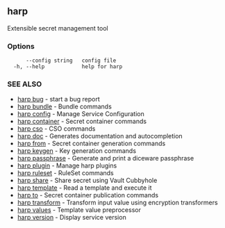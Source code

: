 ## harp

Extensible secret management tool

### Options

```
      --config string   config file
  -h, --help            help for harp
```

### SEE ALSO

* [harp bug](harp_bug.md)	 - start a bug report
* [harp bundle](harp_bundle.md)	 - Bundle commands
* [harp config](harp_config.md)	 - Manage Service Configuration
* [harp container](harp_container.md)	 - Secret container commands
* [harp cso](harp_cso.md)	 - CSO commands
* [harp doc](harp_doc.md)	 - Generates documentation and autocompletion
* [harp from](harp_from.md)	 - Secret container generation commands
* [harp keygen](harp_keygen.md)	 - Key generation commands
* [harp passphrase](harp_passphrase.md)	 - Generate and print a diceware passphrase
* [harp plugin](harp_plugin.md)	 - Manage harp plugins
* [harp ruleset](harp_ruleset.md)	 - RuleSet commands
* [harp share](harp_share.md)	 - Share secret using Vault Cubbyhole
* [harp template](harp_template.md)	 - Read a template and execute it
* [harp to](harp_to.md)	 - Secret container publication commands
* [harp transform](harp_transform.md)	 - Transform input value using encryption transformers
* [harp values](harp_values.md)	 - Template value preprocessor
* [harp version](harp_version.md)	 - Display service version

